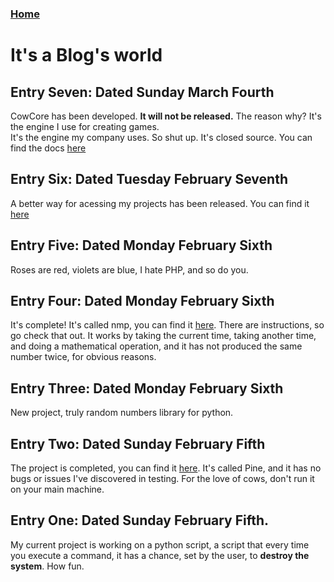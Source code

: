 ### [Home](https://thycowlord.github.io)

# It's a Blog's world

## Entry Seven: Dated Sunday March Fourth
CowCore has been developed. __It will not be released.__ The reason why? It's the engine I use for creating games.   
It's the engine my company uses. So shut up. It's closed source. You can find the docs [here](https://thycowlord.github.io/cowcore)


## Entry Six: Dated Tuesday February Seventh
A better way for acessing my projects has been released. You can find it [here](https://github.com/ThyCowLord/bw)


## Entry Five: Dated Monday February Sixth
Roses are red, violets are blue, I hate PHP, and so do you.


## Entry Four: Dated Monday February Sixth
It's complete! It's called nmp, you can find it [here](https://github.com/ThyCowLord/nmp).
There are instructions, so go check that out. It works by taking the current time, taking another time, and doing a mathematical operation, and it has not produced the same number twice, for obvious reasons.

## Entry Three: Dated Monday February Sixth
New project, truly random numbers library for python.

## Entry Two: Dated Sunday February Fifth
The project is completed, you can find it [here](https://thycowlord.github.io/pine). It's called Pine, and it has no bugs or issues I've discovered in testing. For the love of cows, don't run it on your main machine.


## Entry One: Dated Sunday February Fifth.
My current project is working on a python script, a script that every time you execute a command, it has a chance, set by the user, to __destroy the system__. How fun.
